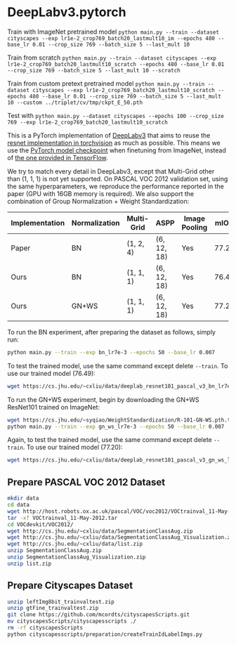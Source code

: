 # DeepLabv3.pytorch

Train with ImageNet pretrained model `python main.py --train --dataset cityscapes --exp lr1e-2_crop769_batch20_lastmult10_im --epochs 480 --base_lr 0.01 --crop_size 769 --batch_size 5 --last_mult 10`

Train from scratch `python main.py --train --dataset cityscapes --exp lr1e-2_crop769_batch20_lastmult10_scratch --epochs 480 --base_lr 0.01 --crop_size 769 --batch_size 5 --last_mult 10 --scratch`

Train from custom pretext pretrained model `python main.py --train --dataset cityscapes --exp lr1e-2_crop769_batch20_lastmult10_scratch --epochs 480 --base_lr 0.01 --crop_size 769 --batch_size 5 --last_mult 10 --custom ../triplet/cv/tmp/ckpt_E_50.pth`

Test with `python main.py --dataset cityscapes --epochs 100 --crop_size 769 --exp lr1e-2_crop769_batch20_lastmult10_scratch`

This is a PyTorch implementation of [DeepLabv3](https://arxiv.org/abs/1706.05587) that aims to reuse the [resnet implementation in torchvision](https://github.com/pytorch/vision/blob/master/torchvision/models/resnet.py) as much as possible. This means we use the [PyTorch model checkpoint](https://github.com/pytorch/vision/blob/master/torchvision/models/resnet.py#L13) when finetuning from ImageNet, instead of [the one provided in TensorFlow](https://github.com/tensorflow/models/blob/master/research/deeplab/g3doc/model_zoo.md).

We try to match every detail in DeepLabv3, except that Multi-Grid other than (1, 1, 1) is not yet supported. On PASCAL VOC 2012 validation set, using the same hyperparameters, we reproduce the performance reported in the paper (GPU with 16GB memory is required). We also support the combination of Group Normalization + Weight Standardization:

Implementation | Normalization | Multi-Grid | ASPP | Image Pooling | mIOU
--- | --- | --- | --- | --- | ---
Paper | BN | (1, 2, 4) | (6, 12, 18) | Yes | 77.21
Ours | BN | (1, 1, 1) | (6, 12, 18) | Yes | 76.49
Ours | GN+WS | (1, 1, 1) | (6, 12, 18) | Yes | 77.20

To run the BN experiment, after preparing the dataset as follows, simply run:
```bash
python main.py --train --exp bn_lr7e-3 --epochs 50 --base_lr 0.007
```
To test the trained model, use the same command except delete `--train`. To use our trained model (76.49):
```bash
wget https://cs.jhu.edu/~cxliu/data/deeplab_resnet101_pascal_v3_bn_lr7e-3_epoch50.pth -P data/
```

To run the GN+WS experiment, begin by downloading the GN+WS ResNet101 trained on ImageNet:
```bash
wget https://cs.jhu.edu/~syqiao/WeightStandardization/R-101-GN-WS.pth.tar -P data/
python main.py --train --exp gn_ws_lr7e-3 --epochs 50 --base_lr 0.007 --groups 32 --weight_std
```
Again, to test the trained model, use the same command except delete `--train`. To use our trained model (77.20):
```bash
wget https://cs.jhu.edu/~cxliu/data/deeplab_resnet101_pascal_v3_gn_ws_lr7e-3_epoch50.pth -P data/
```


## Prepare PASCAL VOC 2012 Dataset
```bash
mkdir data
cd data
wget http://host.robots.ox.ac.uk/pascal/VOC/voc2012/VOCtrainval_11-May-2012.tar
tar -xf VOCtrainval_11-May-2012.tar
cd VOCdevkit/VOC2012/
wget http://cs.jhu.edu/~cxliu/data/SegmentationClassAug.zip
wget http://cs.jhu.edu/~cxliu/data/SegmentationClassAug_Visualization.zip
wget http://cs.jhu.edu/~cxliu/data/list.zip
unzip SegmentationClassAug.zip
unzip SegmentationClassAug_Visualization.zip
unzip list.zip
```

## Prepare Cityscapes Dataset
```bash
unzip leftImg8bit_trainvaltest.zip
unzip gtFine_trainvaltest.zip
git clone https://github.com/mcordts/cityscapesScripts.git
mv cityscapesScripts/cityscapesscripts ./
rm -rf cityscapesScripts
python cityscapesscripts/preparation/createTrainIdLabelImgs.py
```
